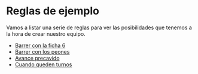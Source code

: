 # Reglas de ejemplo #
Vamos a listar una serie de reglas para ver las posibilidades que tenemos a la hora de crear nuestro equipo.

  * [Barrer con la ficha 6](Regla_BarrerConSeis.md)
  * [Barrer con los peones](Regla_BarrerConPeones.md)
  * [Avance precavido](Regla_AvancePrecavido.md)
  * [Cuando queden turnos](Regla_CuandoQuedenTurnos.md)